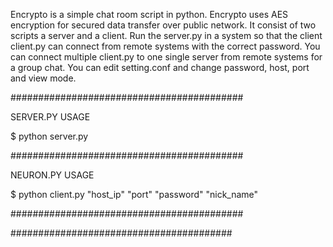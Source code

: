 

Encrypto is a simple chat room script in python. Encrypto uses AES encryption for secured data transfer over public network. It consist of two scripts a server and a client. Run the server.py in a system so that the client client.py can connect from remote systems with the correct password. You can connect multiple client.py to one single server from remote systems for a group chat. You can edit setting.conf and change password, host, port and view mode.

##########################################

SERVER.PY USAGE

 $ python server.py

##########################################

NEURON.PY USAGE

 $ python client.py "host_ip" "port" "password" "nick_name"

##########################################

########################################
